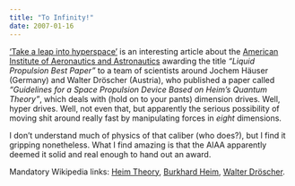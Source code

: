 ```yaml
---
title: "To Infinity!"
date: 2007-01-16
---
```


[‘Take a leap into hyperspace’][1] is an interesting article about the
[American Institute of Aeronautics and Astronautics][2] awarding the title _“Liquid Propulsion Best Paper”_ to a team of scientists around Jochem Häuser
(Germany) and Walter Dröscher (Austria), who published a paper called _“Guidelines for a Space Propulsion Device Based on Heim’s Quantum Theory”_,
which deals with (hold on to your pants) dimension drives. Well, hyper drives.
Well, not even that, but apparently the serious possibility of moving shit around really fast by manipulating forces in _eight_ dimensions.

I don’t understand much of physics of that caliber (who does?), but I find it gripping nonetheless. What I find amazing is that the AIAA apparently deemed it solid and real enough to hand out an award.

Mandatory Wikipedia links: [Heim Theory][3], [Burkhard Heim][4], [Walter Dröscher][5].

[1]: http://www.newscientist.com/channel/fundamentals/mg18925331.200-take-a-leap-into-hyperspace.html
[2]: http://www.aiaa.org
[3]: http://en.wikipedia.org/wiki/Heim_theory
[4]: http://en.wikipedia.org/wiki/Burkhard_Heim
[5]: http://en.wikipedia.org/wiki/Walter_Dr%C3%B6scher

